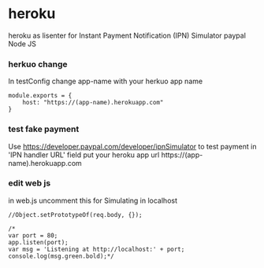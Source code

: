 # heroku
heroku as lisenter for Instant Payment Notification (IPN) Simulator paypal Node JS

### herkuo change
In testConfig change app-name  with your herkuo app name
```
module.exports = {
	host: "https://(app-name).herokuapp.com"
}
```


### test fake payment
Use https://developer.paypal.com/developer/ipnSimulator to test payment 
in 'IPN handler URL' field put your heroku app url https://(app-name).herokuapp.com

### edit web js 
in web.js uncomment this for Simulating in localhost
```
//Object.setPrototypeOf(req.body, {});

/*
var port = 80;
app.listen(port);
var msg = 'Listening at http://localhost:' + port;
console.log(msg.green.bold);*/
```

